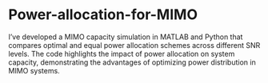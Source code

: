 # Power-allocation-for-MIMO
  I’ve developed a MIMO capacity simulation in MATLAB and Python that compares optimal and equal power allocation schemes across different SNR levels. The code highlights the impact of power allocation on system capacity, demonstrating the advantages of optimizing power distribution in MIMO systems. 
